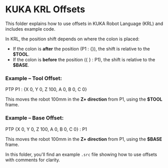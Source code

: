 # KUKA KRL Offsets

This folder explains how to use offsets in KUKA Robot Language (KRL) and includes example code.

In KRL, the position shift depends on where the colon is placed:

- If the colon is **after** the position (P1 : {}), the shift is relative to the **$TOOL**.
- If the colon is **before** the position ({ } : P1), the shift is relative to the **$BASE**.

### Example – Tool Offset:
PTP P1 : {X 0, Y 0, Z 100, A 0, B 0, C 0}

This moves the robot 100mm in the **Z+ direction** from P1, using the **$TOOL** frame.

### Example – Base Offset:
PTP {X 0, Y 0, Z 100, A 0, B 0, C 0} : P1

This moves the robot 100mm in the **Z+ direction** from P1, using the **$BASE** frame.

In this folder, you'll find an example `.src` file showing how to use offsets with comments for clarity.
